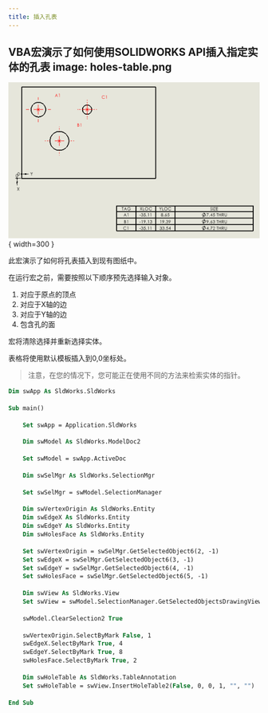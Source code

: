 ```yaml
---
title: 插入孔表
---
```

 VBA宏演示了如何使用SOLIDWORKS API插入指定实体的孔表
image: holes-table.png
---

![孔表](holes-table.png){ width=300 }

此宏演示了如何将孔表插入到现有图纸中。

在运行宏之前，需要按照以下顺序预先选择输入对象。

1. 对应于原点的顶点
2. 对应于X轴的边
3. 对应于Y轴的边
4. 包含孔的面

宏将清除选择并重新选择实体。

表格将使用默认模板插入到0,0坐标处。

> 注意，在您的情况下，您可能正在使用不同的方法来检索实体的指针。

```vb
Dim swApp As SldWorks.SldWorks

Sub main()

    Set swApp = Application.SldWorks

    Dim swModel As SldWorks.ModelDoc2
    
    Set swModel = swApp.ActiveDoc
    
    Dim swSelMgr As SldWorks.SelectionMgr
    
    Set swSelMgr = swModel.SelectionManager
    
    Dim swVertexOrigin As SldWorks.Entity
    Dim swEdgeX As SldWorks.Entity
    Dim swEdgeY As SldWorks.Entity
    Dim swHolesFace As SldWorks.Entity
    
    Set swVertexOrigin = swSelMgr.GetSelectedObject6(2, -1)
    Set swEdgeX = swSelMgr.GetSelectedObject6(3, -1)
    Set swEdgeY = swSelMgr.GetSelectedObject6(4, -1)
    Set swHolesFace = swSelMgr.GetSelectedObject6(5, -1)
    
    Dim swView As SldWorks.View
    Set swView = swModel.SelectionManager.GetSelectedObjectsDrawingView(1)
    
    swModel.ClearSelection2 True
    
    swVertexOrigin.SelectByMark False, 1
    swEdgeX.SelectByMark True, 4
    swEdgeY.SelectByMark True, 8
    swHolesFace.SelectByMark True, 2
    
    Dim swHoleTable As SldWorks.TableAnnotation
    Set swHoleTable = swView.InsertHoleTable2(False, 0, 0, 1, "", "")
    
End Sub
```
